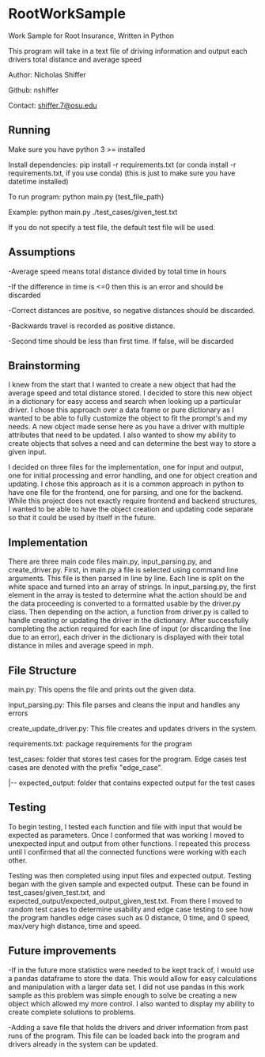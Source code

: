 # RootWorkSample

Work Sample for Root Insurance, Written in Python

This program will take in a text file of driving information and output each drivers total distance and average speed

Author: Nicholas Shiffer

Github: nshiffer

Contact: shiffer.7@osu.edu

## Running

Make sure you have python 3 >= installed

Install dependencies: pip install -r requirements.txt (or conda install -r requirements.txt, if you use conda) (this is just to make sure you have datetime installed)

To run program: python main.py {test_file_path}

Example: python main.py ./test_cases/given_test.txt

If you do not specify a test file, the default test file will be used.

## Assumptions

-Average speed means total distance divided by total time in hours

-If the difference in time is <=0 then this is an error and should be discarded

-Correct distances are positive, so negative distances should be discarded.

-Backwards travel is recorded as positive distance.

-Second time should be less than first time. If false, will be discarded

## Brainstorming

I knew from the start that I wanted to create a new object that had the average speed and total distance stored. I decided to store this new object in a dictionary for easy access and search when looking up a particular driver. I chose this approach over a data frame or pure dictionary as I wanted to be able to fully customize the object to fit the prompt's and my needs. A new object made sense here as you have a driver with multiple attributes that need to be updated. I also wanted to show my ability to create objects that solves a need and can determine the best way to store a given input.

I decided on three files for the implementation, one for input and output, one for initial processing and error handling, and one for object creation and updating. I chose this approach as it is a common approach in python to have one file for the frontend, one for parsing, and one for the backend. While this project does not exactly require frontend and backend structures, I wanted to be able to have the object creation and updating code separate so that it could be used by itself in the future.

## Implementation

There are three main code files main.py, input_parsing.py, and create_driver.py. First, in main.py a file is selected using command line arguments. This file is then parsed in line by line. Each line is split on the white space and turned into an array of strings. In input_parsing.py, the first element in the array is tested to determine what the action should be and the data proceeding is converted to a formatted usable by the driver.py class. Then depending on the action, a function from driver.py is called to handle creating or updating the driver in the dictionary. After successfully completing the action required for each line of input (or discarding the line due to an error), each driver in the dictionary is displayed with their total distance in miles and average speed in mph.


## File Structure

main.py: This opens the file and prints out the given data.

input_parsing.py: This file parses and cleans the input and handles any errors

create_update_driver.py: This file creates and updates drivers in the system.

requirements.txt: package requirements for the program

test_cases: folder that stores test cases for the program. Edge cases test cases are denoted with the prefix "edge_case".

|-- expected_output: folder that contains expected output for the test cases

## Testing

To begin testing, I tested each function and file with input that would be expected as parameters. Once I conformed that was working I moved to unexpected input and output from other functions. I repeated this process until I confirmed that all the connected functions were working with each other.

Testing was then completed using input files and expected output. Testing began with the given sample and expected output. These can be found in test_cases/given_test.txt, and expected_output/expected_output_given_test.txt. From there I moved to random test cases to determine usability and edge case testing to see how the program handles edge cases such as 0 distance, 0 time, and 0 speed, max/very high distance, time and speed.

## Future improvements

-If in the future more statistics were needed to be kept track of, I would use a pandas dataframe to store the data. This would allow for easy calculations and manipulation with a larger data set. I did not use pandas in this work sample as this problem was simple enough to solve be creating a new object which allowed my more control. I also wanted to display my ability to create complete solutions to problems.

-Adding a save file that holds the drivers and driver information from past runs of the program. This file can be loaded back into the program and drivers already in the system can be updated.
